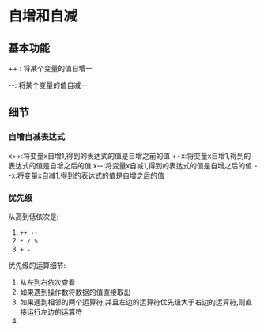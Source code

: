 # 自增和自减

## 基本功能

++ : 将某个变量的值自增一

--: 将某个变量的值自减一

## 细节

### 自增自减表达式

x++:将变量x自增1,得到的表达式的值是自增之前的值
++x:将变量x自增1,得到的表达式的值是自增之后的值
x--:将变量x自减1,得到的表达式的值是自增之后的值
--x:将变量x自减1,得到的表达式的值是自增之后的值


### 优先级

从高到低依次是:

1. ``` ++ -- ```
2. ``` * / % ```
3. ``` + - ```

优先级的运算细节:

1. 从左到右依次查看
2. 如果遇到操作数将数据的值直接取出
3. 如果遇到相邻的两个运算符,并且左边的运算符优先级大于右边的运算符,则直接运行左边的运算符 
4. 